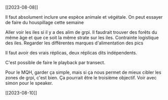[[2023-08-08]]

Il faut absolument inclure une espèce animale et végétale.
On peut essayer de faire du houspillage cette semaine

Aller voir les iles si il y a des alim de grpi. Il faudrait trouver des forêts du même âge et que ce soit la même strate sur les iles. Contrainte logistique des iles.
Regarder les différentes marques d'alimentation des pics

Il faut avoir des vrais réplicas, deux réplicas dits indépendents. 


C'est possible de faire le playback par transect. 

Pour le MQH, garder ça simple, mais si ça nous permet de mieux cibler les zones de grpi, c'est bien. Ça pourrait être le troisième objectif. 
Voir avec simon pour le speaker.

[[2023-08-10]]
